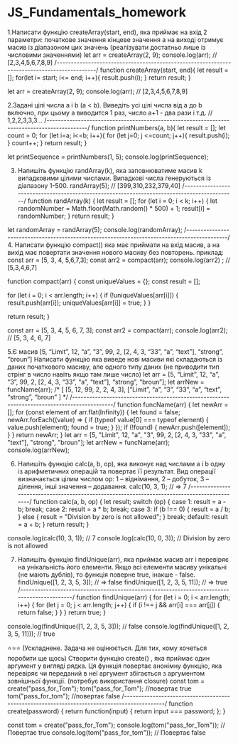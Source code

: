 # JS_Fundamentals_homework

1.Написати функцію createArray(start, end), яка приймає на вхід 2 параметри:
початкове значення
кінцеве значення
а на виході отримує масив із діапазоном цих значень (реалізувати достатньо лише із числовими значеннями)
let arr = createArray(2, 9);
console.log(arr); // [2,3,4,5,6,7,8,9]
/--------------------------------------------------------------------------------------------/
function createArray(start, end){
  let result = [];
  for(let i= start; i<= end; i++){
    result.push(i);
  }
  return result;
}

let arr = createArray(2, 9);
console.log(arr); // [2,3,4,5,6,7,8,9]

2.Задані цілі числа a і b (a < b). Виведіть усі цілі числа від a до b включно, при цьому a виводится 1 раз, число а+1 - два рази і т.д.
// 1,2,2,3,3,3...
/--------------------------------------------------------------------------------------------/
function printNumbers(a, b){
  let result = [];
  let count = 0;
    for (let i=a; i<=b; i++){
      for (let j=0; j <=count; j++){
        result.push(i);
      }
      count++;
    }
  return result;
}

let printSequence = printNumbers(1, 5);
console.log(printSequence);

3. Напишіть функцію randArray(k), яка заповнюватиме масив k випадковими цілими числами. Випадкові числа генеруються із діапазону 1-500.
randArray(5);  // [399,310,232,379,40]
/--------------------------------------------------------------------------------------------/
function randArray(k) {
  let result = [];
  for (let i = 0; i < k; i++) {
    let randomNumber = Math.floor(Math.random() * 500) + 1;
    result[i] = randomNumber;
  }
  return result;
}

let randomArray = randArray(5);
console.log(randomArray);
/--------------------------------------------------------------------------------------------/
4. Написати функцію compact() яка має приймати на вхід масив, а на вихід має повертати значення нового масиву без повторень.
приклад:
const arr = [5, 3, 4, 5,6,7,3];
const arr2 = compact(arr);
console.log(arr2) ; // [5,3,4,6,7]

function compact(arr) {
  const uniqueValues = {};
  const result = [];

  for (let i = 0; i < arr.length; i++) {
    if (!uniqueValues[arr[i]]) {
      result.push(arr[i]);
      uniqueValues[arr[i]] = true;
    }
  }

  return result;
}

const arr = [5, 3, 4, 5, 6, 7, 3];
const arr2 = compact(arr);
console.log(arr2); // [5, 3, 4, 6, 7]

5.Є масив [5, “Limit”, 12, “a”, “3”, 99, 2, [2, 4, 3, “33”, “a”, “text”], “strong”, “broun”]
Написати функцію яка виведе нові масиви які складаються із даних початкового масиву, але одного типу даних (не приводити тип стрінг в число навіть якщо там лише число)
let  arr = [5, “Limit”, 12, “a”, “3”, 99, 2, [2, 4, 3, “33”, “a”, “text”], “strong”, “broun”];
let arrNew = funcName(arr);
/* 
[
[5, 12, 99, 2, 2, 4, 3],
[”Limit”, “a”, “3”, “33”, “a”, “text”, “strong”, “broun”
] 
*/
/--------------------------------------------------------------------------------------------/
function funcName(arr) {
    let newArr = [];
    for (const element of arr.flat(Infinity)) {
        let found = false;
        newArr.forEach((value) => {
            if (typeof value[0] === typeof element) {
                value.push(element);
                found = true;
            }
        });
        if (!found) {
            newArr.push([element]);
        }
    }
    return newArr;
}
let arr = [5, "Limit", 12, "a", "3", 99, 2, [2, 4, 3, "33", "a", "text"], "strong", "broun"];
let arrNew = funcName(arr);
console.log(arrNew);

6. Напишіть функцію calc(a, b, op), яка виконує над числами a і b одну із арифметичних операцій та повертає її результат. Вид операції визначається цілим числом op: 1 – віднімання, 2 – добуток, 3 – ділення, інші значення – додавання.
calc(10, 3, 1); // => 7
/--------------------------------------------------------------------------------------------/
function calc(a, b, op) {
  let result;
  switch (op) {
    case 1:
      result = a - b;
      break;
    case 2:
      result = a * b;
      break;
    case 3:
      if (b !== 0) {
        result = a / b;
      } else {
        result = "Division by zero is not allowed";
      }
      break;
    default:
      result = a + b;
  }
  return result;
}

console.log(calc(10, 3, 1)); // 7
console.log(calc(10, 0, 3)); // Division by zero is not allowed


7. Напишіть функцію findUnique(arr), яка приймає масив arr і перевіряє на унікальність його елементи. Якщо всі елементи масиву унікальні (не мають дублів), то функція поверне true, інакше - false.
findUnique([1, 2, 3, 5, 3]);  // => false
findUnique([1, 2, 3, 5, 11]); // => true
/--------------------------------------------------------------------------------------------/
function findUnique(arr) {
  for (let i = 0; i < arr.length; i++) {
    for (let j = 0; j < arr.length; j++) {
      if (i !== j && arr[i] === arr[j]) {
        return false; 
      }
    }
  }
  return true; 
}

console.log(findUnique([1, 2, 3, 5, 3]));  // false
console.log(findUnique([1, 2, 3, 5, 11])); // true

⭐⭐⭐
(Ускладнене. Задача не оцінюється. Для тих, кому хочеться поробити ще щось)
Створити функцію create() , яка приймає один аргумент у вигляді рядка. Ця функція повертає анонімну функцію, яка перевіряє чи переданий в неї аргумент збігається з аргументом зовнішньої функції.  (потребує використання closure)
const tom = create("pass_for_Tom");
tom("pass_for_Tom"); //повертає true 
tom("pass_for_tom"); //повертає false
/--------------------------------------------------------------------------------------------/
function create(password) {
  return function(input) {
    return input === password;
  };
}

const tom = create("pass_for_Tom");
console.log(tom("pass_for_Tom")); // Повертає true
console.log(tom("pass_for_tom")); // Повертає false
